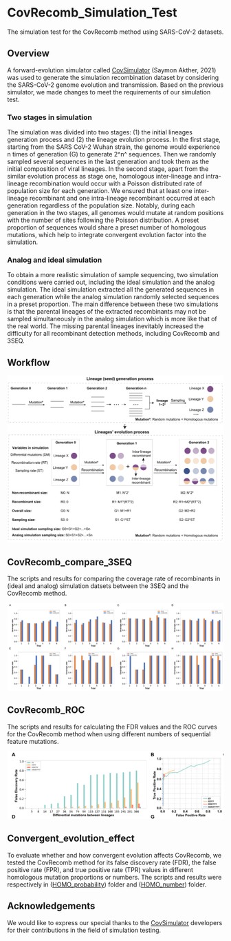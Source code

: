# CovRecomb_Simulation_Test
The simulation test for the CovRecomb method using SARS-CoV-2 datasets.


## Overview
A forward-evolution simulator called [CovSimulator](https://github.com/weigangq/cov-db/blob/master/scripts/CovSimulator.py) (Saymon Akther, 2021) was used to generate the simulation recombination dataset by considering the SARS-CoV-2 genome evolution and transmission. Based on the previous simulator, we made changes to meet the requirements of our simulation test.

### Two stages in simulation
The simulation was divided into two stages: (1) the initial lineages generation process and (2) the lineage evolution process. In the first stage, starting from the SARS CoV-2 Wuhan strain, the genome would experience n times of generation (G) to generate 2^n^ sequences. Then we randomly sampled several sequences in the last generation and took them as the initial composition of viral lineages. In the second stage, apart from the similar evolution process as stage one, homologous inter-lineage and intra-lineage recombination would occur with a Poisson distributed rate of population size for each generation. We ensured that at least one inter-lineage recombinant and one intra-lineage recombinant occurred at each generation regardless of the population size. Notably, during each generation in the two stages, all genomes would mutate at random positions with the number of sites following the Poisson distribution. A preset proportion of sequences would share a preset number of homologous mutations, which help to integrate convergent evolution factor into the simulation.

### Analog and ideal simulation
To obtain a more realistic simulation of sample sequencing, two simulation conditions were carried out, including the ideal simulation and the analog simulation. The ideal simulation extracted all the generated sequences in each generation while the analog simulation randomly selected sequences in a preset proportion. The main difference between these two simulations is that the parental lineages of the extracted recombinants may not be sampled simultaneously in the analog simulation which is more like that of the real world. The missing parental lineages inevitably increased the difficulty for all recombinant detection methods, including CovRecomb and 3SEQ.


## Workflow
<img src="img/workflow.png"/>


## CovRecomb_compare_3SEQ
The scripts and results for comparing the coverage rate of recombinants in (ideal and analog) simulation datsets between the 3SEQ and the CovRecomb method.

<img src="img/CovRecomb_compare_3SEQ.png"/>


## CovRecomb_ROC
The scripts and results for calculating the FDR values and the ROC curves for the CovRecomb method when using different numbers of sequential feature mutations.

<img src="img/CovRecomb_ROC.png"/>


## Convergent_evolution_effect
To evaluate whether and how convergent evolution affects CovRecomb, we tested the CovRecomb method for its false discovery rate (FDR), the false positive rate (FPR), and true positive rate (TPR) values in different homologous mutation proportions or numbers. The scripts and results were respectively in ([HOMO_probability]()) folder and ([HOMO_number]()) folder.


## Acknowledgements
We would like to express our special thanks to the [CovSimulator](https://github.com/weigangq/cov-db/blob/master/scripts/CovSimulator.py) developers for their contributions in the field of simulation testing.
